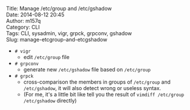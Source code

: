 Title: Manage /etc/group and /etc/gshadow  
Date: 2014-08-12 20:45  
Author: m157q  
Category: CLI  
Tags: CLI, sysadmin, vigr, grpck, grpconv, gshadow  
Slug: manage-etcgroup-and-etcgshadow  
  
  
+ `# vigr`  
    + edit `/etc/group` file  
+ `# grpconv`  
    + generate new `/etc/gshadow` file based on `/etc/group`  
+ `# grpck`  
    + cross-comparison the members in groups of `/etc/group` and `/etc/gshadow`, it will also detect wrong or useless syntax.  
    + (For me, it's a little bit like tell you the result of `vimdiff /etc/group /etc/gshadow` directly)  
